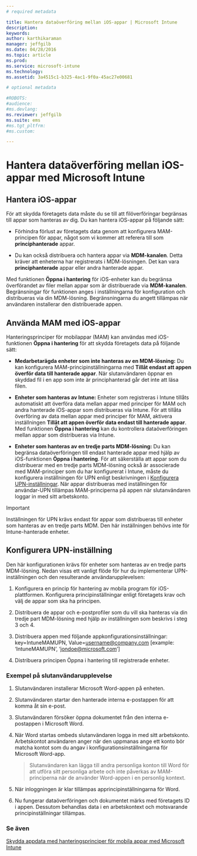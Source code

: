 ```yaml
---
# required metadata

title: Hantera dataöverföring mellan iOS-appar | Microsoft Intune
description:
keywords:
author: karthikaraman
manager: jeffgilb
ms.date: 04/28/2016
ms.topic: article
ms.prod:
ms.service: microsoft-intune
ms.technology:
ms.assetid: 3a4515c1-b325-4ac1-9f0a-45ac27e00681

# optional metadata

#ROBOTS:
#audience:
#ms.devlang:
ms.reviewer: jeffgilb
ms.suite: ems
#ms.tgt_pltfrm:
#ms.custom:

---
```


# Hantera dataöverföring mellan iOS-appar med Microsoft Intune
## Hantera iOS-appar
För att skydda företagets data måste du se till att filöverföringar begränsas till appar som hanteras av dig.  Du kan hantera iOS-appar på följande sätt:

-   Förhindra förlust av företagets data genom att konfigurera MAM-principen för appar, något som vi kommer att referera till som **principhanterade** appar.

-   Du kan också distribuera och hantera appar via **MDM-kanalen**.  Detta kräver att enheterna har registrerats i MDM-lösningen. Det kan vara **principhanterade** appar eller andra hanterade appar.

Med funktionen **Öppna i hantering** för iOS-enheter kan du begränsa överförandet av filer mellan appar som är distribuerade via **MDM-kanalen**. Begränsningar för funktionen anges i inställningarna för konfiguration och distribueras via din MDM-lösning.  Begränsningarna du angett tillämpas när användaren installerar den distribuerade appen.
##  Använda MAM med iOS-appar
Hanteringsprinciper för mobilappar (MAM) kan användas med iOS-funktionen **Öppna i hantering** för att skydda företagets data på följande sätt:

-   **Medarbetarägda enheter som inte hanteras av en MDM-lösning:** Du kan konfigurera MAM-principinställningarna med **Tillåt endast att appen överför data till hanterade appar**. När slutanvändaren öppnar en skyddad fil i en app som inte är principhanterad går det inte att läsa filen.

-   **Enheter som hanteras av Intune:** Enheter som registreras i Intune tillåts automatiskt att överföra data mellan appar med principer för MAM och andra hanterade iOS-appar som distribueras via Intune. För att tillåta överföring av data mellan appar med principer för MAM, aktivera inställningen **Tillåt att appen överför data endast till hanterade appar**. Med funktionen **Öppna i hantering** kan du kontrollera dataöverföringen mellan appar som distribueras via Intune.   

-   **Enheter som hanteras av en tredje parts MDM-lösning:** Du kan begränsa dataöverföringen till endast hanterade appar med hjälp av iOS-funktionen **Öppna i hantering**.
För att säkerställa att appar som du distribuerar med en tredje parts MDM-lösning också är associerade med MAM-principer som du har konfigurerat i Intune, måste du konfigurera inställningen för UPN enligt beskrivningen i [Konfigurera UPN-inställningar](#configure-user-upn-setting).  När appar distribueras med inställningen för användar-UPN tillämpas MAM-principerna på appen när slutanvändaren loggar in med sitt arbetskonto.

> [!IMPORTANT]
> Inställningen för UPN krävs endast för appar som distribueras till enheter som hanteras av en tredje parts MDM.  Den här inställningen behövs inte för Intune-hanterade enheter.

## Konfigurera UPN-inställning
Den här konfigurationen krävs för enheter som hanteras av en tredje parts MDM-lösning. Nedan visas ett vanligt flöde för hur du implementerar UPN-inställningen och den resulterande användarupplevelsen:


1.  Konfigurera en princip för hantering av mobila program för iOS-plattformen. Konfigurera principinställningar enligt företagets krav och välj de appar som ska ha principen.

2.  Distribuera de appar och e-postprofiler som du vill ska hanteras via din tredje part MDM-lösning med hjälp av inställningen som beskrivs i steg 3 och 4.

3.  Distribuera appen med följande appkonfigurationsinställningar: key=IntuneMAMUPN, Value=<username@company.com> [example: ‘IntuneMAMUPN’, ‘jondoe@microsoft.com’]

4.  Distribuera principen Öppna i hantering till registrerade enheter.

### Exempel på slutanvändarupplevelse

1.  Slutanvändaren installerar Microsoft Word-appen på enheten.

2.  Slutanvändaren startar den hanterade interna e-postappen för att komma åt sin e-post.

3.  Slutanvändaren försöker öppna dokumentet från den interna e-postappen i Microsoft Word.

4.  När Word startas ombeds slutanvändaren logga in med sitt arbetskonto.  Arbetskontot användaren anger när den uppmanas ange ett konto bör matcha kontot som du angav i konfigurationsinställningarna för Microsoft Word-app.

    > Slutanvändaren kan lägga till andra personliga konton till Word för att utföra sitt personliga arbete och inte påverkas av MAM-principerna när de använder Word-appen i en personlig kontext.

5.  När inloggningen är klar tillämpas apprincipinställningarna för Word.

6.  Nu fungerar dataöverföringen och dokumentet märks med företagets ID i appen. Dessutom behandlas data i en arbetskontext och motsvarande principinställningar tillämpas.

### Se även
[Skydda appdata med hanteringsprinciper för mobila appar med Microsoft Intune](protect-app-data-using-mobile-app-management-policies-with-microsoft-intune.md)


<!--HONumber=May16_HO2-->


